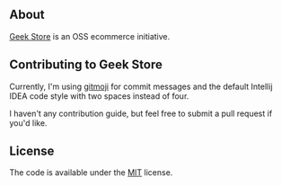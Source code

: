 ## About

[Geek Store](https://www.linkedin.com/in/diasestevao/) is an OSS ecommerce initiative.

## Contributing to Geek Store

Currently, I'm using [gitmoji](https://gitmoji.dev/) for commit messages and the default Intellij IDEA code style with two spaces instead of four.

I haven't any contribution guide, but feel free to submit a pull request if you'd like.

## License

The code is available under the [MIT](https://github.com/estevaodias/geek-store/blob/master/LICENSE) license.